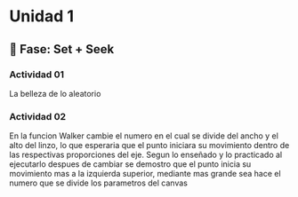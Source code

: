 # Unidad 1

## 🔎 Fase: Set + Seek

### Actividad 01
La belleza de lo aleatorio

### Actividad 02
En la funcion Walker cambie el numero en el cual se divide del ancho y el alto del linzo, lo que esperaria que el punto iniciara su movimiento dentro de las respectivas proporciones del eje. Segun lo enseñado y lo practicado al ejecutarlo despues de cambiar se demostro que el punto inicia su movimiento mas a la izquierda superior, mediante mas grande sea hace el numero que se divide los parametros del canvas

